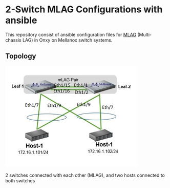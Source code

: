 # 2-Switch MLAG Configurations with ansible

This repository consist of ansible configuration files for [MLAG](https://community.mellanox.com/s/article/how-to-configure-mlag-on-mellanox-switches) (Multi-chassis LAG) in Onxy on Mellanox switch systems.

Topology
--------
![](Onxy_2_Switch_MLAG/topology.jpg)

2 switches connected  with each other (MLAG), and two hosts connected to both switches


